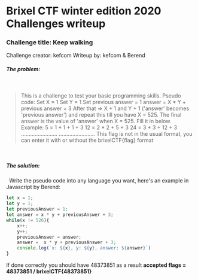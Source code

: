# Brixel CTF winter edition 2020 Challenges writeup
### Challenge title: Keep walking
Challenge creator: kefcom
Writeup by: kefcom & Berend

##### The problem:
&nbsp;
>This is a challenge to test your basic programming skills.
Pseudo code:
Set X = 1
Set Y = 1
Set previous answer = 1
answer = X * Y + previous answer + 3
After that => X + 1 and Y + 1 ('answer' becomes 'previous answer') and repeat this till you have X = 525.
The final answer is the value of 'answer' when X = 525. Fill it in below.
Example:
5 = 1 * 1 + 1 + 3
12 = 2 * 2 + 5 + 3
24 = 3 * 3 + 12 + 3
........................
........................
This flag is not in the usual format, you can enter it with or without the brixelCTF{flag} format

&nbsp;
##### The solution:
&nbsp;
Write the pseudo code into any language you want, here's an example in Javascript by Berend:

```javascript
let x = 1;
let y = 1;
let previousAnswer = 1;
let answer = x * y + previousAnswer + 3;
while(x != 526){
    x++;
    y++;
    previousAnswer = answer;
    answer =  x * y + previousAnswer + 3;
    console.log(`x: ${x}, y: ${y}, answer: ${answer}`)
}
```

If done correctly you should have 48373851 as a result
**accepted flags = 48373851 / brixelCTF{48373851}**
